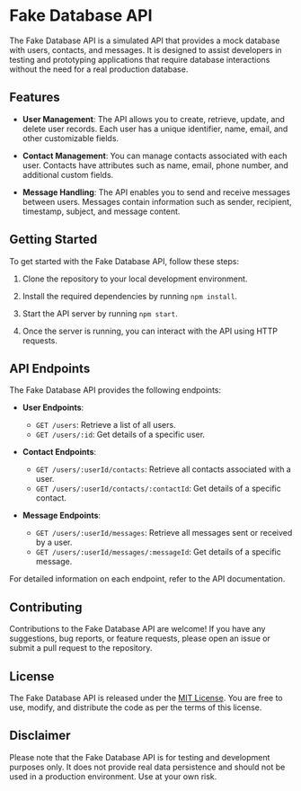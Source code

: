 # Fake Database API

The Fake Database API is a simulated API that provides a mock database with users, contacts, and messages. It is designed to assist developers in testing and prototyping applications that require database interactions without the need for a real production database.

## Features

- **User Management**: The API allows you to create, retrieve, update, and delete user records. Each user has a unique identifier, name, email, and other customizable fields.

- **Contact Management**: You can manage contacts associated with each user. Contacts have attributes such as name, email, phone number, and additional custom fields.

- **Message Handling**: The API enables you to send and receive messages between users. Messages contain information such as sender, recipient, timestamp, subject, and message content.

## Getting Started

To get started with the Fake Database API, follow these steps:

1. Clone the repository to your local development environment.

2. Install the required dependencies by running `npm install`.

3. Start the API server by running `npm start`.

4. Once the server is running, you can interact with the API using HTTP requests.

## API Endpoints

The Fake Database API provides the following endpoints:

- **User Endpoints**:
    - `GET /users`: Retrieve a list of all users.
    - `GET /users/:id`: Get details of a specific user.

- **Contact Endpoints**:
    - `GET /users/:userId/contacts`: Retrieve all contacts associated with a user.
    - `GET /users/:userId/contacts/:contactId`: Get details of a specific contact.

- **Message Endpoints**:
    - `GET /users/:userId/messages`: Retrieve all messages sent or received by a user.
    - `GET /users/:userId/messages/:messageId`: Get details of a specific message.

For detailed information on each endpoint, refer to the API documentation.

## Contributing

Contributions to the Fake Database API are welcome! If you have any suggestions, bug reports, or feature requests, please open an issue or submit a pull request to the repository.

## License

The Fake Database API is released under the [MIT License](https://opensource.org/licenses/MIT). You are free to use, modify, and distribute the code as per the terms of this license.

## Disclaimer

Please note that the Fake Database API is for testing and development purposes only. It does not provide real data persistence and should not be used in a production environment. Use at your own risk.
